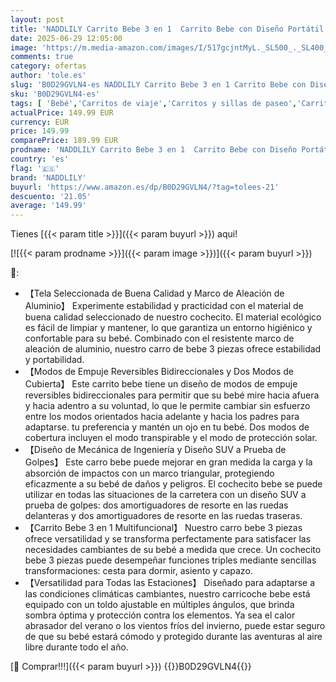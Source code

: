 ```yaml
---
layout: post
title: 'NADDLILY Carrito Bebe 3 en 1  Carrito Bebe con Diseño Portátil Plegable de Un Clic  Carro de Bebe 3 Piezas con Empuje Reversible de Dos Vías  Cochecito Bebe 3 Piezas con Accesorios  V9 Black '
date: 2025-06-29 12:05:00
image: 'https://m.media-amazon.com/images/I/517gcjntMyL._SL500_._SL400_.jpg'
comments: true
category: ofertas
author: 'tole.es'
slug: 'B0D29GVLN4-es NADDLILY Carrito Bebe 3 en 1 Carrito Bebe con Diseño...'
sku: 'B0D29GVLN4-es'
tags: [ 'Bebé','Carritos de viaje','Carritos y sillas de paseo','Carritos, sillas de paseo y accesorios','bebe','naddlily','🇪🇸', ]
actualPrice: 149.99 EUR
currency: EUR
price: 149.99
comparePrice: 189.99 EUR
prodname: 'NADDLILY Carrito Bebe 3 en 1  Carrito Bebe con Diseño Portátil Plegable de Un Clic  Carro de Bebe 3 Piezas con Empuje Reversible de Dos Vías  Cochecito Bebe 3 Piezas con Accesorios  V9 Black '
country: 'es'
flag: '🇪🇸'
brand: 'NADDLILY'
buyurl: 'https://www.amazon.es/dp/B0D29GVLN4/?tag=tolees-21'
descuento: '21.05'
average: '149.99'
---
```


Tienes [{{< param title >}}]({{< param buyurl >}}) aqui!

[![{{< param prodname >}}]({{< param image >}})]({{< param buyurl >}})

🔎:

- 【Tela Seleccionada de Buena Calidad y Marco de Aleación de Aluminio】 Experimente estabilidad y practicidad con el material de buena calidad seleccionado de nuestro cochecito. El material ecológico es fácil de limpiar y mantener, lo que garantiza un entorno higiénico y confortable para su bebé. Combinado con el resistente marco de aleación de aluminio, nuestro carro de bebe 3 piezas ofrece estabilidad y portabilidad.
- 【Modos de Empuje Reversibles Bidireccionales y Dos Modos de Cubierta】 Este carrito bebe tiene un diseño de modos de empuje reversibles bidireccionales para permitir que su bebé mire hacia afuera y hacia adentro a su voluntad, lo que le permite cambiar sin esfuerzo entre los modos orientados hacia adelante y hacia los padres para adaptarse. tu preferencia y mantén un ojo en tu bebé. Dos modos de cobertura incluyen el modo transpirable y el modo de protección solar.
- 【Diseño de Mecánica de Ingeniería y Diseño SUV a Prueba de Golpes】 Este carro bebe puede mejorar en gran medida la carga y la absorción de impactos con un marco triangular, protegiendo eficazmente a su bebé de daños y peligros. El cochecito bebe se puede utilizar en todas las situaciones de la carretera con un diseño SUV a prueba de golpes: dos amortiguadores de resorte en las ruedas delanteras y dos amortiguadores de resorte en las ruedas traseras.
- 【Carrito Bebe 3 en 1 Multifuncional】 Nuestro carro bebe 3 piezas ofrece versatilidad y se transforma perfectamente para satisfacer las necesidades cambiantes de su bebé a medida que crece. Un cochecito bebe 3 piezas puede desempeñar funciones triples mediante sencillas transformaciones: cesta para dormir, asiento y capazo.
- 【Versatilidad para Todas las Estaciones】 Diseñado para adaptarse a las condiciones climáticas cambiantes, nuestro carricoche bebe está equipado con un toldo ajustable en múltiples ángulos, que brinda sombra óptima y protección contra los elementos. Ya sea el calor abrasador del verano o los vientos fríos del invierno, puede estar seguro de que su bebé estará cómodo y protegido durante las aventuras al aire libre durante todo el año.

[🛒 Comprar!!!]({{< param buyurl >}})
{{<world>}}B0D29GVLN4{{</world>}}
